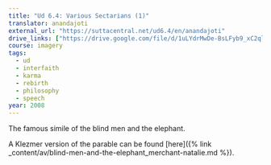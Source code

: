 ```yaml
---
title: "Ud 6.4: Various Sectarians (1)"
translator: anandajoti
external_url: "https://suttacentral.net/ud6.4/en/anandajoti"
drive_links: ["https://drive.google.com/file/d/1uLYdrMwDe-BsLFyb9_xC2qlKPM_B3H38"]
course: imagery
tags:
  - ud
  - interfaith
  - karma
  - rebirth
  - philosophy
  - speech
year: 2008
---
```


The famous simile of the blind men and the elephant.

A Klezmer version of the parable can be found [here]({% link _content/av/blind-men-and-the-elephant_merchant-natalie.md %}).
